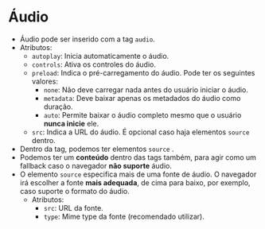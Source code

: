 # Áudio

- Áudio pode ser inserido com a tag `audio`.
- Atributos:
  - `autoplay`: Inicia automaticamente o áudio.
  - `controls`: Ativa os controles do áudio.
  - `preload`: Indica o pré-carregamento do áudio. Pode ter os seguintes valores:
    - `none`: Não deve carregar nada antes do usuário iniciar o áudio.
    - `metadata`: Deve baixar apenas os metadados do áudio como duração.
    - `auto`: Permite baixar o áudio completo mesmo que o usuário **nunca inicie** ele.
  - `src`: Indica a URL do áudio. É opcional caso haja elementos `source` dentro.
- Dentro da tag, podemos ter elementos `source` .
- Podemos ter um **conteúdo** dentro das tags também, para agir como um fallback caso o navegador **não suporte** áudio.
- O elemento `source` especifica mais de uma fonte de áudio. O navegador irá escolher a fonte **mais adequada**, de cima para baixo, por exemplo, caso suporte o formato do áudio.
  - Atributos:
    - `src`: URL da fonte.
    - `type`: Mime type da fonte (recomendado utilizar).
